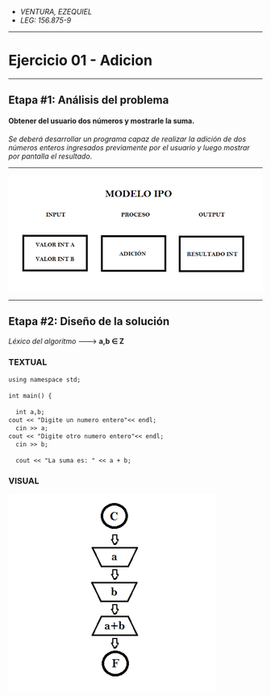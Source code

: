 + *VENTURA, EZEQUIEL* 
+ *LEG: 156.875-9*
___

# Ejercicio 01 - Adicion
___

## Etapa #1: Análisis del problema

#### Obtener del usuario dos números y mostrarle la suma.

*Se deberá desarrollar un programa capaz de realizar la adición de dos números enteros ingresados previamente por el usuario y luego mostrar por pantalla el resultado*.
___
![](https://github.com/ezventura/AED/blob/master/01-Adicion/Imagenes/IPO.png)
___

## Etapa #2: Diseño de la solución

*Léxico del algoritmo* ---> **a,b ∈ Z**

### **TEXTUAL**

    using namespace std;

    int main() {

	  int a,b;	
   	cout << "Digite un numero entero"<< endl;
	  cin >> a;
  	cout << "Digite otro numero entero"<< endl;
  	  cin >> b;
	
	  cout << "La suma es: " << a + b;

### **VISUAL**

![](https://github.com/ezventura/AED/blob/master/01-Adicion/Imagenes/VISUAL.png)


